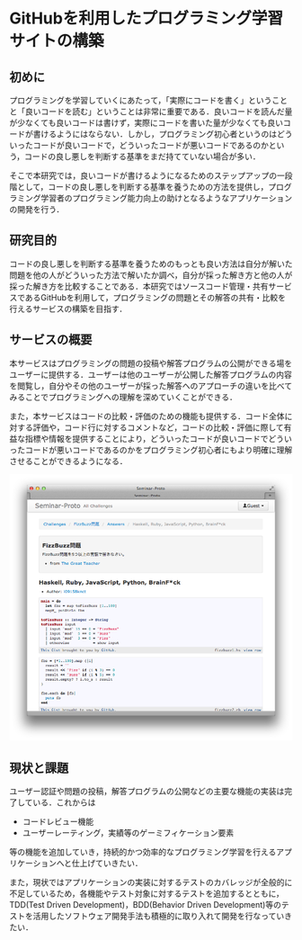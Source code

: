 GitHubを利用したプログラミング学習サイトの構築
========================================

初めに
----------------------------------------

プログラミングを学習していくにあたって，「実際にコードを書く」ということと「良いコードを読む」ということは非常に重要である．良いコードを読んだ量が少なくても良いコードは書けず，実際にコードを書いた量が少なくても良いコードが書けるようにはならない．しかし，プログラミング初心者というのはどういったコードが良いコードで，どういったコードが悪いコードであるのかという，コードの良し悪しを判断する基準をまだ持てていない場合が多い．

そこで本研究では，良いコードが書けるようになるためのステップアップの一段階として，コードの良し悪しを判断する基準を養うための方法を提供し，プログラミング学習者のプログラミング能力向上の助けとなるようなアプリケーションの開発を行う．


研究目的
----------------------------------------

コードの良し悪しを判断する基準を養うためのもっとも良い方法は自分が解いた問題を他の人がどういった方法で解いたか調べ，自分が採った解き方と他の人が採った解き方を比較することである．本研究ではソースコード管理・共有サービスであるGitHubを利用して，プログラミングの問題とその解答の共有・比較を行えるサービスの構築を目指す．


サービスの概要
----------------------------------------

本サービスはプログラミングの問題の投稿や解答プログラムの公開ができる場をユーザーに提供する．ユーザーは他のユーザーが公開した解答プログラムの内容を閲覧し，自分やその他のユーザーが採った解答へのアプローチの違いを比べてみることでプログラミングへの理解を深めていくことができる．

また，本サービスはコードの比較・評価のための機能も提供する．コード全体に対する評価や，コード行に対するコメントなど，コードの比較・評価に際して有益な指標や情報を提供することにより，どういったコードが良いコードでどういったコードが悪いコードであるのかをプログラミング初心者にもより明確に理解させることができるようになる．


![アプリケーションの画面の一部][1]

[1]: screenshot.png


現状と課題
----------------------------------------

ユーザー認証や問題の投稿，解答プログラムの公開などの主要な機能の実装は完了している．これからは

- コードレビュー機能
- ユーザーレーティング，実績等のゲーミフィケーション要素

等の機能を追加していき，持続的かつ効率的なプログラミング学習を行えるアプリケーションへと仕上げていきたい．

また，現状ではアプリケーションの実装に対するテストのカバレッジが全般的に不足しているため，各機能やテスト対象に対するテストを追加するとともに，TDD(Test Driven Development)，BDD(Behavior Driven Development)等のテストを活用したソフトウェア開発手法も積極的に取り入れて開発を行なっていきたい．
